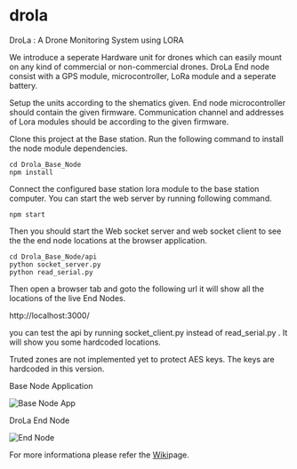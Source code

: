 ﻿# drola
DroLa : A Drone Monitoring System using LORA

We introduce a seperate Hardware unit for drones which can easily mount on any kind of commercial or non-commercial drones. DroLa End node consist with a GPS module, microcontroller, LoRa module and a seperate battery.

Setup the units according to the shematics given. End node microcontroller should contain the given firmware. Communication channel and addresses of Lora modules should be according to the given firmware.

Clone this project at the Base station. Run the following command to install the node module dependencies.

```
cd Drola_Base_Node
npm install
```

Connect the configured base station lora module to the base station computer. You can start the web server by running following command.

```npm start```

Then you should start the Web socket server and web socket client to see the the end node locations at the browser application.

```
cd Drola_Base_Node/api
python socket_server.py
python read_serial.py

```

Then open a browser tab and goto the following url it will show all the locations of the live End Nodes.

http://localhost:3000/

you can test the api by running socket_client.py instead of read_serial.py . It will show you some hardcoded locations.

Truted zones are not implemented yet to protect AES keys. The keys are hardcoded in this version.
  
Base Node Application

![Base Node App](/Drola_Base_Node/Drola_snap_4.png?raw=true "Optional Title1")

DroLa End Node

![End Node](/LoRa_End_Node/Drola_end_node.jpg?raw=true "Optional Title2")

For more informationa please refer the [Wiki](https://github.com/NamalJayasuriya/drola/wiki/Drola)page.
